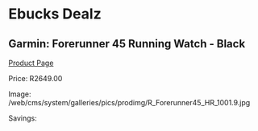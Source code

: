 
# Ebucks Dealz
## Garmin: Forerunner 45 Running Watch - Black
[Product Page](https://www.ebucks.com/web/shop/productSelected.do?prodId=681143652&catId=1233320031)

Price: R2649.00

Image: /web/cms/system/galleries/pics/prodimg/R_Forerunner45_HR_1001.9.jpg

Savings: 


	